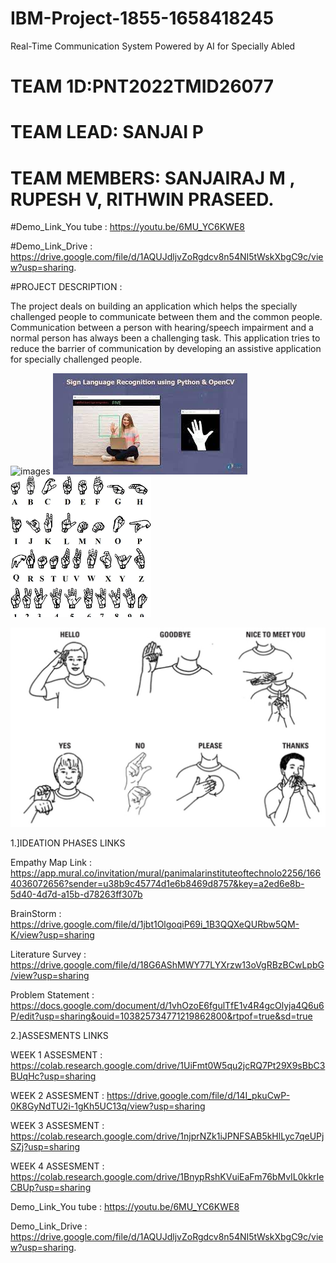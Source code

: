 # IBM-Project-1855-1658418245
Real-Time Communication System Powered by AI for Specially Abled

# TEAM 1D:PNT2022TMID26077

# TEAM LEAD: SANJAI P

# TEAM MEMBERS: SANJAIRAJ M , RUPESH V, RITHWIN PRASEED.

#Demo_Link_You tube : https://youtu.be/6MU_YC6KWE8

#Demo_Link_Drive : https://drive.google.com/file/d/1AQUJdljvZoRgdcv8n54NI5tWskXbgC9c/view?usp=sharing.

#PROJECT DESCRIPTION :

The project deals on building an application which helps the specially challenged people to communicate between them and the common people. Communication between a person with hearing/speech impairment and a normal person has always been a challenging task. This application tries to reduce the barrier of communication by developing an assistive application for specially challenged people.

![images](https://user-images.githubusercontent.com/92732819/194718998-09134c31-ca21-426b-bb06-29c0d280dbc6.png)    ![images](https://github.com/Sanjaymavi/demo_repo/blob/main/images/download.jpg)![images](https://github.com/Sanjaymavi/demo_repo/blob/main/images/images.png)

![images](https://github.com/Sanjaymavi/demo_repo/blob/main/images/learn-sign-language-on-line.jpg)  






1.]IDEATION PHASES LINKS

Empathy Map Link : https://app.mural.co/invitation/mural/panimalarinstituteoftechnolo2256/1664036072656?sender=u38b9c45774d1e6b8469d8757&key=a2ed6e8b-5d40-4d7d-a15b-d78263ff307b

BrainStorm  :  https://drive.google.com/file/d/1jbt1OlgoqiP69i_1B3QQXeQURbw5QM-K/view?usp=sharing

Literature Survey  :  https://drive.google.com/file/d/18G6AShMWY77LYXrzw13oVgRBzBCwLpbG/view?usp=sharing

Problem Statement  :  https://docs.google.com/document/d/1vhOzoE6fgulTfE1v4R4gcOlyja4Q6u6P/edit?usp=sharing&ouid=103825734771219862800&rtpof=true&sd=true

2.]ASSESMENTS LINKS

WEEK 1 ASSESMENT : https://colab.research.google.com/drive/1UiFmt0W5qu2jcRQ7Pt29X9sBbC3BUqHc?usp=sharing

WEEK 2 ASSESMENT : https://drive.google.com/file/d/14I_pkuCwP-0K8GyNdTU2i-1gKh5UC13q/view?usp=sharing

WEEK 3 ASSESMENT : https://colab.research.google.com/drive/1njprNZk1iJPNFSAB5kHlLyc7qeUPjSZj?usp=sharing

WEEK 4 ASSESMENT : https://colab.research.google.com/drive/1BnypRshKVuiEaFm76bMvIL0kkrIeCBUp?usp=sharing





Demo_Link_You tube : https://youtu.be/6MU_YC6KWE8

Demo_Link_Drive : https://drive.google.com/file/d/1AQUJdljvZoRgdcv8n54NI5tWskXbgC9c/view?usp=sharing.
